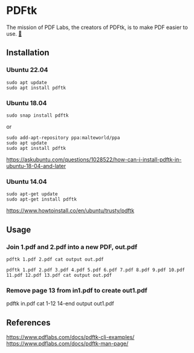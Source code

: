 # PDFtk
The mission of PDF Labs, the creators of PDFtk, is to make PDF easier to use. [:link:](https://www.pdflabs.com/)

## Installation 

### Ubuntu 22.04
```
sudo apt update
sudo apt install pdftk
```

### Ubuntu 18.04
```
sudo snap install pdftk
```

or

```
sudo add-apt-repository ppa:malteworld/ppa
sudo apt update
sudo apt install pdftk
```

https://askubuntu.com/questions/1028522/how-can-i-install-pdftk-in-ubuntu-18-04-and-later

### Ubuntu 14.04

```
sudo apt-get update
sudo apt-get install pdftk
```

https://www.howtoinstall.co/en/ubuntu/trusty/pdftk



## Usage 


### Join 1.pdf and 2.pdf into a new PDF, out.pdf
```
pdftk 1.pdf 2.pdf cat output out.pdf
```

```
pdftk 1.pdf 2.pdf 3.pdf 4.pdf 5.pdf 6.pdf 7.pdf 8.pdf 9.pdf 10.pdf 11.pdf 12.pdf 13.pdf cat output out.pdf
```

### Remove page 13 from in1.pdf to create out1.pdf
pdftk in.pdf cat 1-12 14-end output out1.pdf



## References
https://www.pdflabs.com/docs/pdftk-cli-examples/
https://www.pdflabs.com/docs/pdftk-man-page/

